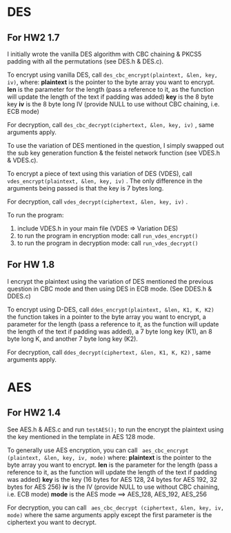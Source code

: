 # DES

## For HW2 1.7
I initially wrote the vanilla DES algorithm with CBC chaining & PKCS5 padding with all the permutations (see DES.h & DES.c). 

To encrypt using vanilla DES, call ``` des_cbc_encrypt(plaintext, &len, key,  iv) ```, where: 
**plaintext** is the pointer to the byte array you want to encrypt.
**len** is the parameter for the length (pass a reference to it, as the function will update the length of the text if padding was added)
**key** is the 8 byte key
**iv** is the 8 byte long IV (provide NULL to use without CBC chaining, i.e. ECB mode)

For decryption, call ``` des_cbc_decrypt(ciphertext, &len, key, iv) ``` , same arguments apply.

To use the variation of DES mentioned in the question, I simply swapped out the sub key generation function & the feistel network function (see VDES.h & VDES.c).

To encrypt a piece of text using this variation of DES (VDES), call ``` vdes_encrypt(plaintext, &len, key, iv) ``` . The only difference in the arguments being passed is that the key is 7 bytes long.  

For decryption, call ``` vdes_decrypt(ciphertext, &len, key, iv) ``` .


To run the program:

1. include VDES.h in your main file (VDES => Variation DES)
2. to run the program in encryption mode: call ``` run_vdes_encrypt() ```
3. to run the program in decryption mode: call ``` run_vdes_decrypt() ```

## For HW 1.8

I encrypt the plaintext using the variation of DES mentioned the previous question in CBC mode and then using DES in ECB mode. (See DDES.h & DDES.c)

To encrypt using D-DES, call ``` ddes_encrypt(plaintext, &len, K1, K, K2) ``` the function takes in a pointer to the byte array you want to encrypt, a parameter for the length (pass a reference to it, as the function will update the length of the text if padding was added), a 7 byte long key (K1), an 8 byte long K, and another 7 byte long key (K2). 

For decryption, call ``` ddes_decrypt(ciphertext, &len, K1, K, K2) ``` , same arguments apply.

# AES

## For HW2 1.4
See AES.h & AES.c and run  ``` testAES(); ``` to run the encrypt the plaintext using the key mentioned in the template in AES 128 mode.

To generally use AES encryption, you can call ``` aes_cbc_encrypt (plaintext, &len, key, iv, mode)``` where:
**plaintext** is the pointer to the byte array you want to encrypt.
**len** is the parameter for the length (pass a reference to it, as the function will update the length of the text if padding was added)
**key** is the  key (16 bytes for AES 128, 24 bytes for AES 192, 32 bytes for AES 256)
**iv** is the IV (provide NULL to use without CBC chaining, i.e. ECB mode)
**mode** is the AES mode ==> AES_128, AES_192, AES_256

For decryption, you can call ``` aes_cbc_decrypt (ciphertext, &len, key, iv, mode)``` where the same arguments apply except the first parameter is the ciphertext you want to decrypt.

